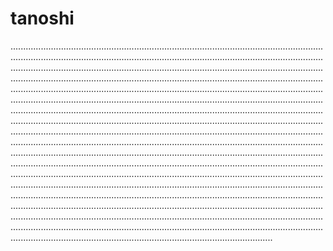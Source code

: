 # tanoshi

................................................................................................................................................................................................................................................................................................................................................................................................................................................................................................................................................................................................................................................................................................................................................................................................................................................................................................................................................................................................................................................................................................................................................................................................................................................................................................................................................................................................................................................................................................................................................................................................................................................................................................................................................................................................................................................................................................................................................................................................................................................................................................................................................................................................................................................................................................................................................................................................................................